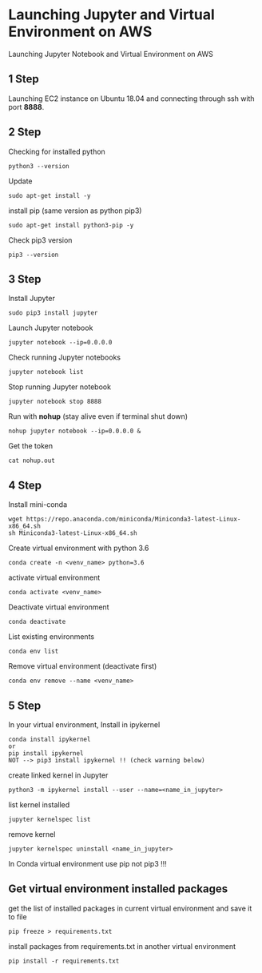# Launching Jupyter and Virtual Environment on AWS
 Launching Jupyter Notebook and Virtual Environment on AWS

## **1 Step**
 Launching EC2 instance on Ubuntu 18.04 and connecting through ssh with port **8888**.

## **2 Step**
 Checking for installed python
```
python3 --version
```
 Update
```
sudo apt-get install -y
```
install pip (same version as python pip3)
```
sudo apt-get install python3-pip -y
```
Check pip3 version
```
pip3 --version
```
## **3 Step**
Install Jupyter
```
sudo pip3 install jupyter
```
Launch Jupyter notebook
```
jupyter notebook --ip=0.0.0.0
```
Check running Jupyter notebooks
```
jupyter notebook list
```
Stop running Jupyter notebook
```
jupyter notebook stop 8888
```
Run with **nohup** (stay alive even if terminal shut down)
```
nohup jupyter notebook --ip=0.0.0.0 &
```
Get the token
```
cat nohup.out
```
## **4 Step**
Install mini-conda
```
wget https://repo.anaconda.com/miniconda/Miniconda3-latest-Linux-x86_64.sh
sh Miniconda3-latest-Linux-x86_64.sh
```
Create virtual environment with python 3.6
```
conda create -n <venv_name> python=3.6
```
activate virtual environment
```
conda activate <venv_name>
```
Deactivate virtual environment
```
conda deactivate
```
List existing environments
```
conda env list  
```
Remove virtual environment (deactivate first)
```
conda env remove --name <venv_name>
```
## **5 Step**
In your virtual environment, Install in ipykernel
```
conda install ipykernel
or
pip install ipykernel
NOT --> pip3 install ipykernel !! (check warning below)
```
create linked kernel in Jupyter
```
python3 -m ipykernel install --user --name=<name_in_jupyter>
```
list kernel installed
```
jupyter kernelspec list
```
remove kernel
```
jupyter kernelspec uninstall <name_in_jupyter>
```

In Conda virtual environment use pip not pip3 !!!

## Get virtual environment installed packages
get the list of installed packages in current virtual environment and save it to file
```
pip freeze > requirements.txt
```
install packages from requirements.txt in another virtual environment
```
pip install -r requirements.txt
```
